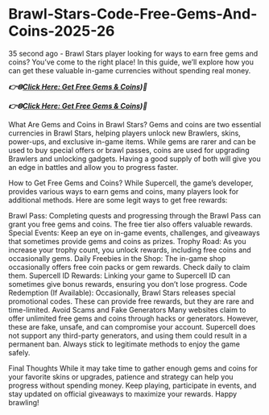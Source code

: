 # Brawl-Stars-Code-Free-Gems-And-Coins-2025-26

35 second ago - Brawl Stars player looking for ways to earn free gems and coins? You’ve come to the right place! In this guide, we’ll explore how you can get these valuable in-game currencies without spending real money.

***👉🌐[Click Here: Get Free Gems & Coins](https://avreez.com/brawlstars/))🔶***

***👉🌐[Click Here: Get Free Gems & Coins](https://avreez.com/brawlstars/))🔶***


What Are Gems and Coins in Brawl Stars?
Gems and coins are two essential currencies in Brawl Stars, helping players unlock new Brawlers, skins, power-ups, and exclusive in-game items. While gems are rarer and can be used to buy special offers or brawl passes, coins are used for upgrading Brawlers and unlocking gadgets. Having a good supply of both will give you an edge in battles and allow you to progress faster.

How to Get Free Gems and Coins?
While Supercell, the game’s developer, provides various ways to earn gems and coins, many players look for additional methods. Here are some legit ways to get free rewards:

Brawl Pass: Completing quests and progressing through the Brawl Pass can grant you free gems and coins. The free tier also offers valuable rewards.
Special Events: Keep an eye on in-game events, challenges, and giveaways that sometimes provide gems and coins as prizes.
Trophy Road: As you increase your trophy count, you unlock rewards, including free coins and occasionally gems.
Daily Freebies in the Shop: The in-game shop occasionally offers free coin packs or gem rewards. Check daily to claim them.
Supercell ID Rewards: Linking your game to Supercell ID can sometimes give bonus rewards, ensuring you don’t lose progress.
Code Redemption (If Available): Occasionally, Brawl Stars releases special promotional codes. These can provide free rewards, but they are rare and time-limited.
Avoid Scams and Fake Generators
Many websites claim to offer unlimited free gems and coins through hacks or generators. However, these are fake, unsafe, and can compromise your account. Supercell does not support any third-party generators, and using them could result in a permanent ban. Always stick to legitimate methods to enjoy the game safely.

Final Thoughts
While it may take time to gather enough gems and coins for your favorite skins or upgrades, patience and strategy can help you progress without spending money. Keep playing, participate in events, and stay updated on official giveaways to maximize your rewards. Happy brawling!
